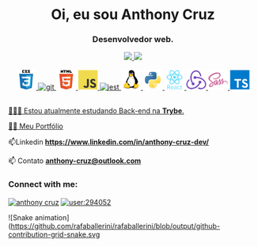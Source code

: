 <h1 align="center">Oi, eu sou Anthony Cruz</h1>
<h3 align="center">Desenvolvedor web.</h3>

<div align="center">
  <a href="https://github.com/tonyycruz">
  <img height="180em" src="https://github-readme-stats.vercel.app/api?username=tonyycruz&show_icons=true&theme=dracula&include_all_commits=true&count_private=true">
  <img height="180em" src="https://github-readme-stats.vercel.app/api/top-langs/?username=tonyycruz&layout=compact&langs_count=7&theme=dracula">
</div>

<br>
<div style="display: inline_block" align="center">
  <img src="https://raw.githubusercontent.com/devicons/devicon/master/icons/css3/css3-original-wordmark.svg" alt="css3" width="40" height="40">
  <img src="https://www.vectorlogo.zone/logos/git-scm/git-scm-icon.svg" alt="git" width="40" height="40">
  <img src="https://raw.githubusercontent.com/devicons/devicon/master/icons/html5/html5-original-wordmark.svg" alt="html5" width="40" height="40">
  <img src="https://raw.githubusercontent.com/devicons/devicon/master/icons/javascript/javascript-original.svg" alt="javascript" width="40" height="40">
  <img src="https://www.vectorlogo.zone/logos/jestjsio/jestjsio-icon.svg" alt="jest" width="40" height="40">
  <img src="https://raw.githubusercontent.com/devicons/devicon/master/icons/linux/linux-original.svg" alt="linux" width="40" height="40">
  <img src="https://raw.githubusercontent.com/devicons/devicon/master/icons/python/python-original.svg" alt="python" width="40" height="40">
  <img src="https://raw.githubusercontent.com/devicons/devicon/master/icons/react/react-original-wordmark.svg" alt="react" width="40" height="40">
  <img src="https://raw.githubusercontent.com/devicons/devicon/master/icons/redux/redux-original.svg" alt="redux" width="40" height="40">
  <img src="https://raw.githubusercontent.com/devicons/devicon/master/icons/sass/sass-original.svg" alt="sass" width="40" height="40">
  <img src="https://raw.githubusercontent.com/devicons/devicon/master/icons/typescript/typescript-original.svg" alt="typescript" width="40" height="40">
</div><br>

  👨🏽‍🎓 Estou atualmente estudando Back-end na **Trybe**.
  
  👨‍💻 Meu [Portfólio](https://tonyycruz.github.io/)

  📫Linkedin **https://www.linkedin.com/in/anthony-cruz-dev/**

  📫 Contato **anthony-cruz@outlook.com**
 

<h3 align="left">Connect with me:</h3>
<p align="left">
<a href="https://linkedin.com/in/anthony cruz" target="blank"><img align="center" src="https://raw.githubusercontent.com/rahuldkjain/github-profile-readme-generator/master/src/images/icons/Social/linked-in-alt.svg" alt="anthony cruz" height="30" width="40" /></a>
<a href="https://stackoverflow.com/users/user:294052" target="blank"><img align="center" src="https://raw.githubusercontent.com/rahuldkjain/github-profile-readme-generator/master/src/images/icons/Social/stack-overflow.svg" alt="user:294052" height="30" width="40" /></a>
</p>
  
  ![Snake animation](https://github.com/rafaballerini/rafaballerini/blob/output/github-contribution-grid-snake.svg
  
